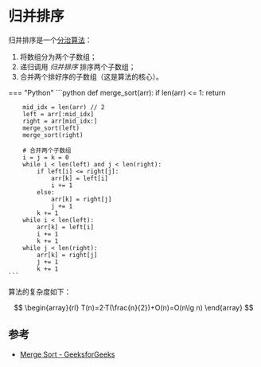 # 归并排序

归并排序是一个[分治算法](../divide-and-conquer.md)：

1. 将数组分为两个子数组；
2. 递归调用 _归并排序_ 排序两个子数组；
3. 合并两个排好序的子数组（这是算法的核心）。

=== "Python"
    ```python
    def merge_sort(arr):
        if len(arr) <= 1:
            return

        mid_idx = len(arr) // 2
        left = arr[:mid_idx]
        right = arr[mid_idx:]
        merge_sort(left)
        merge_sort(right)

        # 合并两个子数组
        i = j = k = 0
        while i < len(left) and j < len(right):
            if left[i] <= right[j]:
                arr[k] = left[i]
                i += 1
            else:
                arr[k] = right[j]
                j += 1
            k += 1
        while i < len(left):
            arr[k] = left[i]
            i += 1
            k += 1
        while j < len(right):
            arr[k] = right[j]
            j += 1
            k += 1
    ```

算法的复杂度如下：

$$
\begin{array}{rl}
    T(n)=2·T(\frac{n}{2})+O(n)=O(n\lg n)
\end{array}
$$

## 参考

- [Merge Sort - GeeksforGeeks](https://www.geeksforgeeks.org/merge-sort/)
